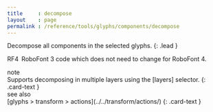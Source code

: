 ```yaml
---
title     : decompose
layout    : page
permalink : /reference/tools/glyphs/components/decompose
---
```


Decompose all components in the selected glyphs.
{: .lead }

<span class="badge text-bg-primary rounded-0">RF4</span> RoboFont 3 code which does not need to change for RoboFont 4.  


<div class="card bg-light my-3 rounded-0">
<div class="card-header">note</div>
<div class="card-body" markdown='1'>
Supports decomposing in multiple layers using the [layers] selector.
{: .card-text }
</div>
</div>

[layers]: ../../modifiers/layers/


<div class="card bg-light my-3 rounded-0">
<div class="card-header">see also</div>
<div class="card-body" markdown='1'>
[glyphs > transform > actions](../../transform/actions/)
{: .card-text }
</div>
</div>
